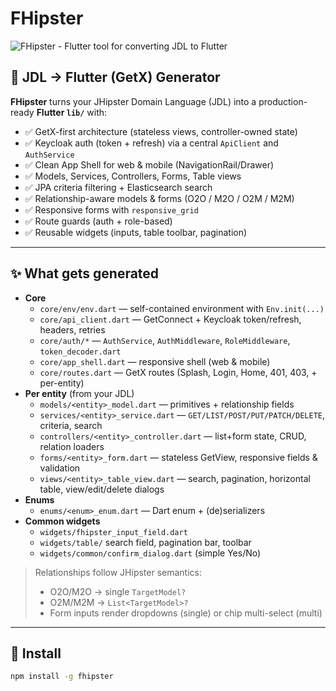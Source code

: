 # FHipster

![FHipster - Flutter tool for converting JDL to Flutter ](https://dl3.pushbulletusercontent.com/T5UCg8KcfSBk06wyziPK2ZKTMzUByfZg/a-digital-illustration-of-a-smiling-hipp_u60V8NX0TUa5-x-HyyWx3A_o3ipjE9jTLSC1SopRHOWWw.jpeg)

## 🚀 JDL → Flutter (GetX) Generator

**FHipster** turns your JHipster Domain Language (JDL) into a production-ready **Flutter `lib/`** with:
- ✅ GetX-first architecture (stateless views, controller-owned state)
- ✅ Keycloak auth (token + refresh) via a central `ApiClient` and `AuthService`
- ✅ Clean App Shell for web & mobile (NavigationRail/Drawer)
- ✅ Models, Services, Controllers, Forms, Table views
- ✅ JPA criteria filtering + Elasticsearch search
- ✅ Relationship-aware models & forms (O2O / M2O / O2M / M2M)
- ✅ Responsive forms with `responsive_grid`
- ✅ Route guards (auth + role-based)
- ✅ Reusable widgets (inputs, table toolbar, pagination)

---

## ✨ What gets generated

- **Core**
  - `core/env/env.dart` — self-contained environment with `Env.init(...)`
  - `core/api_client.dart` — GetConnect + Keycloak token/refresh, headers, retries
  - `core/auth/*` — `AuthService`, `AuthMiddleware`, `RoleMiddleware`, `token_decoder.dart`
  - `core/app_shell.dart` — responsive shell (web & mobile)
  - `core/routes.dart` — GetX routes (Splash, Login, Home, 401, 403, + per-entity)
- **Per entity** (from your JDL)
  - `models/<entity>_model.dart` — primitives + relationship fields
  - `services/<entity>_service.dart` — `GET/LIST/POST/PUT/PATCH/DELETE`, criteria, search
  - `controllers/<entity>_controller.dart` — list+form state, CRUD, relation loaders
  - `forms/<entity>_form.dart` — stateless GetView, responsive fields & validation
  - `views/<entity>_table_view.dart` — search, pagination, horizontal table, view/edit/delete dialogs
- **Enums**
  - `enums/<enum>_enum.dart` — Dart enum + (de)serializers
- **Common widgets**
  - `widgets/fhipster_input_field.dart`
  - `widgets/table/` search field, pagination bar, toolbar
  - `widgets/common/confirm_dialog.dart` (simple Yes/No)

> Relationships follow JHipster semantics:
> - O2O/M2O → single `TargetModel?`
> - O2M/M2M → `List<TargetModel>?`
> - Form inputs render dropdowns (single) or chip multi-select (multi)

---

## 🧰 Install

```bash
npm install -g fhipster
